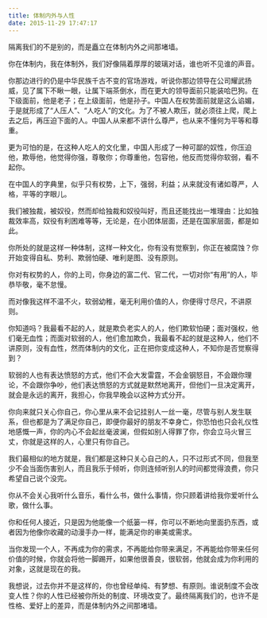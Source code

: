 ```yaml
---
title: 体制内外与人性
date: 2015-11-29 17:47:17
---
```


隔离我们的不是别的，而是矗立在体制内外之间那堵墙。

你在体制内，我在体制外，我们好像隔着厚厚的玻璃对话，谁也听不见谁的声音。

你那边进行的仍是中华民族千古不变的官场游戏，听说你那边领导在公司耀武扬威，见了属下不瞅一眼，让属下端茶倒水，而在更大的领导面前只能装哈巴狗。在下级面前，他是老子；在上级面前，他是孙子。中国人在权势面前就是这么谄媚，于是就形成了“人压人”、“人吃人”的文化。为了不被人欺压，就必须往上爬，爬上去之后，再压迫下面的人。中国人从来都不讲什么尊严，也从来不懂何为平等和尊重。

更为可怕的是，在这种人吃人的文化里，中国人形成了一种可鄙的奴性，你压迫他，欺辱他，他觉得你强，尊敬你；你尊重他，包容他，他反而觉得你软弱，看不起你。

在中国人的字典里，似乎只有权势，上下，强弱，利益；从来就没有诸如尊严，人格，平等的字眼儿。

我们被独裁，被奴役，然而却给独裁和奴役叫好，而且还能找出一堆理由：比如独裁效率高，奴役有利困难等等，无论是，在小团体层面，还是在国家层面，都是如此。

你所处的就是这样一种体制，这样一种文化，你有没有觉察到，你正在被腐蚀？你开始变得自私、势利、欺弱怕硬、唯利是图、没有原则。

你对有权势的人，你的上司，你身边的富二代、官二代，一切对你“有用”的人，毕恭毕敬，毫不怠慢。

而对像我这样不温不火，软弱幼稚，毫无利用价值的人，你便得寸尽尺，不讲原则。

你知道吗？我最看不起的人，就是欺负老实人的人，他们欺软怕硬；面对强权，他们毫无血性；而面对软弱的人，他们愈加欺负，我最看不起的就是这种人，他们不讲原则，没有血性，然而体制内的文化，正在把你变成这种人，不知你是否觉察得到？

软弱的人也有表达愤怒的方式，他们不会大发雷霆，不会金钢怒目，不会跟你理论，不会跟你争吵，他们表达愤怒的方式就是默然地离开，但他们一旦决定离开，就会是永远的离开，我担心，你我早晚会以这种方式分开。

你向来就只关心你自己，你心里从来不会记挂别人一丝一毫，尽管与别人发生联系，但也都是为了满足你自己，即便你最好的朋友不幸身亡，你恐怕也只会礼仪性地感慨一声，你的内心不会起丝毫波澜，但假如别人得罪了你，你会立马火冒三丈，你就是这样的人，心里只有你自己。

我们最相似的地方就是，我们都是这种只关心自己的人，只不过形式不同，但我至少不会当面伤害别人，而且我乐于倾听，你则连倾听别人的时间都觉得浪费，你只希望自己说个没完。

你从不会关心我听什么音乐，看什么书，做什么事情，你只顾着讲给我你爱听什么歌，做什么事。

你和任何人接近，只是因为他能像一个纸篓一样，你可以不断地向里面扔东西，或者因为他像你收藏的动漫手办一样，能满足你的审美或需求。

当你发现一个人，不再成为你的需求，不再能给你带来满足，不再能给你带来任何价值的时候，你就会将他一脚踢开，如果他很善良，很软弱，他就会成为你利用的对象，这就是现在的我。

我想说，过去你并不是这样的，你也曾经单纯、有梦想、有原则。谁说制度不会改变人性？你的人性已经被你所处的制度、环境改变了。最终隔离我们的，也许不是性格、爱好上的差异，而是体制内外之间那堵墙。
